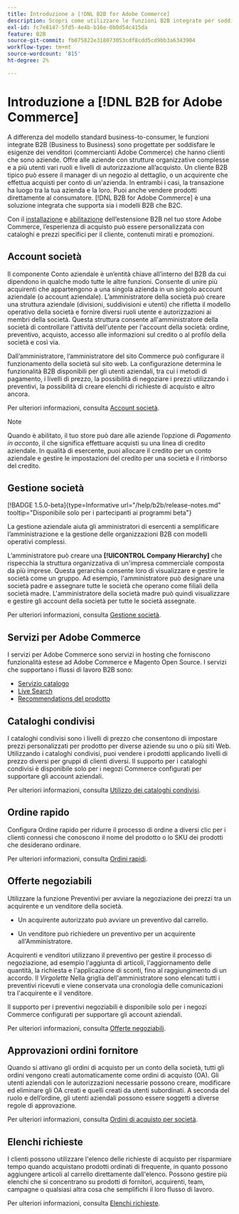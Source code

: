 ```yaml
---
title: Introduzione a [!DNL B2B for Adobe Commerce]
description: Scopri come utilizzare le funzioni B2B integrate per soddisfare le tue esigenze con i clienti che sono aziende.
exl-id: fc7e8147-5fd5-4e4b-b16e-0b0d54c415da
feature: B2B
source-git-commit: fb075822e318073053cdf8cdd5cd9bb3a6343904
workflow-type: tm+mt
source-wordcount: '815'
ht-degree: 2%

---
```


# Introduzione a [!DNL B2B for Adobe Commerce]

A differenza del modello standard business-to-consumer, le funzioni integrate B2B (Business to Business) sono progettate per soddisfare le esigenze dei venditori (commercianti Adobe Commerce) che hanno clienti che sono aziende. Offre alle aziende con strutture organizzative complesse e a più utenti vari ruoli e livelli di autorizzazione all’acquisto. Un cliente B2B tipico può essere il manager di un negozio al dettaglio, o un acquirente che effettua acquisti per conto di un&#39;azienda. In entrambi i casi, la transazione ha luogo tra la tua azienda e la loro. Puoi anche vendere prodotti direttamente al consumatore. [!DNL B2B for Adobe Commerce] è una soluzione integrata che supporta sia i modelli B2B che B2C.

Con il [installazione](install.md) e [abilitazione](enable-basic-features.md) dell’estensione B2B nel tuo store Adobe Commerce, l’esperienza di acquisto può essere personalizzata con cataloghi e prezzi specifici per il cliente, contenuti mirati e promozioni.

## Account società

Il componente Conto aziendale è un’entità chiave all’interno del B2B da cui dipendono in qualche modo tutte le altre funzioni. Consente di unire più acquirenti che appartengono a una singola azienda in un singolo account aziendale (o account aziendale). L’amministratore della società può creare una struttura aziendale (divisioni, suddivisioni e utenti) che rifletta il modello operativo della società e fornire diversi ruoli utente e autorizzazioni ai membri della società. Questa struttura consente all&#39;amministratore della società di controllare l&#39;attività dell&#39;utente per l&#39;account della società: ordine, preventivo, acquisto, accesso alle informazioni sul credito o al profilo della società e così via.

Dall’amministratore, l’amministratore del sito Commerce può configurare il funzionamento della società sul sito web. La configurazione determina le funzionalità B2B disponibili per gli utenti aziendali, tra cui i metodi di pagamento, i livelli di prezzo, la possibilità di negoziare i prezzi utilizzando i preventivi, la possibilità di creare elenchi di richieste di acquisto e altro ancora.

Per ulteriori informazioni, consulta [Account società](account-companies.md).

>[!NOTE]
>
>Quando è abilitato, il tuo store può dare alle aziende l’opzione di _Pagamento in acconto_, il che significa effettuare acquisti su una linea di credito aziendale. In qualità di esercente, puoi allocare il credito per un conto aziendale e gestire le impostazioni del credito per una società e il rimborso del credito.

## Gestione società

[!BADGE 1.5.0-beta]{type=Informative url="/help/b2b/release-notes.md" tooltip="Disponibile solo per i partecipanti ai programmi beta"}

La gestione aziendale aiuta gli amministratori di esercenti a semplificare l’amministrazione e la gestione delle organizzazioni B2B con modelli operativi complessi.

L’amministratore può creare una **[!UICONTROL Company Hierarchy]** che rispecchia la struttura organizzativa di un&#39;impresa commerciale composta da più imprese. Questa gerarchia consente loro di visualizzare e gestire le società come un gruppo. Ad esempio, l&#39;amministratore può designare una società padre e assegnare tutte le società che operano come filiali della società madre. L&#39;amministratore della società madre può quindi visualizzare e gestire gli account della società per tutte le società assegnate.

Per ulteriori informazioni, consulta [Gestione società](manage-companies.md).

## Servizi per Adobe Commerce

I servizi per Adobe Commerce sono servizi in hosting che forniscono funzionalità estese ad Adobe Commerce e Magento Open Source. I servizi che supportano i flussi di lavoro B2B sono:

* [Servizio catalogo](https://experienceleague.adobe.com/docs/commerce-merchant-services/catalog-service/guide-overview.html)
* [Live Search](https://experienceleague.adobe.com/docs/commerce-merchant-services/live-search/guide-overview.html)
* [Recommendations del prodotto](https://experienceleague.adobe.com/docs/commerce-merchant-services/product-recommendations/guide-overview.html)

## Cataloghi condivisi

I cataloghi condivisi sono i livelli di prezzo che consentono di impostare prezzi personalizzati per prodotto per diverse aziende su uno o più siti Web. Utilizzando i cataloghi condivisi, puoi vendere i prodotti applicando livelli di prezzo diversi per gruppi di clienti diversi. Il supporto per i cataloghi condivisi è disponibile solo per i negozi Commerce configurati per supportare gli account aziendali.

Per ulteriori informazioni, consulta [Utilizzo dei cataloghi condivisi](catalog-shared.md).

## Ordine rapido

Configura Ordine rapido per ridurre il processo di ordine a diversi clic per i clienti connessi che conoscono il nome del prodotto o lo SKU dei prodotti che desiderano ordinare.

Per ulteriori informazioni, consulta [Ordini rapidi](quick-order.md).

## Offerte negoziabili

Utilizzare la funzione Preventivi per avviare la negoziazione dei prezzi tra un acquirente e un venditore della società.

* Un acquirente autorizzato può avviare un preventivo dal carrello.

* Un venditore può richiedere un preventivo per un acquirente all&#39;Amministratore.

Acquirenti e venditori utilizzano il preventivo per gestire il processo di negoziazione, ad esempio l&#39;aggiunta di articoli, l&#39;aggiornamento delle quantità, la richiesta e l&#39;applicazione di sconti, fino al raggiungimento di un accordo. Il _Virgolette_ Nella griglia dell&#39;amministratore sono elencati tutti i preventivi ricevuti e viene conservata una cronologia delle comunicazioni tra l&#39;acquirente e il venditore.

Il supporto per i preventivi negoziabili è disponibile solo per i negozi Commerce configurati per supportare gli account aziendali.

Per ulteriori informazioni, consulta [Offerte negoziabili](quotes.md).

## Approvazioni ordini fornitore

Quando si attivano gli ordini di acquisto per un conto della società, tutti gli ordini vengono creati automaticamente come ordini di acquisto (OA). Gli utenti aziendali con le autorizzazioni necessarie possono creare, modificare ed eliminare gli OA creati e quelli creati da utenti subordinati. A seconda del ruolo e dell’ordine, gli utenti aziendali possono essere soggetti a diverse regole di approvazione.

Per ulteriori informazioni, consulta [Ordini di acquisto per società](purchase-order-flow.md).

## Elenchi richieste

I clienti possono utilizzare l&#39;elenco delle richieste di acquisto per risparmiare tempo quando acquistano prodotti ordinati di frequente, in quanto possono aggiungere articoli al carrello direttamente dall&#39;elenco. Possono gestire più elenchi che si concentrano su prodotti di fornitori, acquirenti, team, campagne o qualsiasi altra cosa che semplifichi il loro flusso di lavoro.

Per ulteriori informazioni, consulta [Elenchi richieste](requisition-lists.md).

